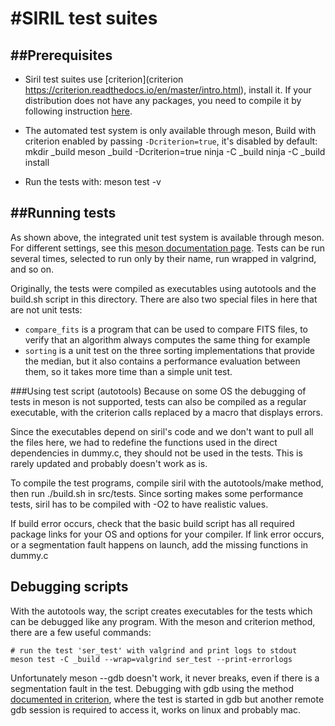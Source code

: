 #SIRIL test suites
=====

##Prerequisites
-------
* Siril test suites use [criterion](criterion
  https://criterion.readthedocs.io/en/master/intro.html), install it. If your
distribution does not have any packages, you need to compile it by following
instruction [here](https://github.com/Snaipe/Criterion.git).

* The automated test system is only available through meson, Build with
  criterion enabled by passing `-Dcriterion=true`, it's disabled by default:
    mkdir _build
    meson _build -Dcriterion=true
    ninja -C _build
    ninja -C _build install

* Run the tests with:
    meson test -v

##Running tests
------
As shown above, the integrated unit test system is available through meson. For
different settings, see this [meson documentation
page](https://mesonbuild.com/Unit-tests.html). Tests can be run several times,
selected to run only by their name, run wrapped in valgrind, and so on.

Originally, the tests were compiled as executables using autotools and the
build.sh script in this directory. There are also two special files in here that
are not unit tests:
- `compare_fits` is a program that can be used to compare FITS files, to verify
  that an algorithm always computes the same thing for example
- `sorting` is a unit test on the three sorting implementations that provide the
  median, but it also contains a performance evaluation between them, so it
takes more time than a simple unit test.

###Using test script (autotools)
Because on some OS the debugging of tests in meson is not supported, tests
can also be compiled as a regular executable, with the criterion calls replaced
by a macro that displays errors.

Since the executables depend on siril's code and we don't want to pull all the
files here, we had to redefine the functions used in the direct dependencies in
dummy.c, they should not be used in the tests. This is rarely updated and
probably doesn't work as is.

To compile the test programs, compile siril with the autotools/make method,
then run ./build.sh in src/tests.
Since sorting makes some performance tests, siril has to be compiled with -O2
to have realistic values.

If build error occurs, check that the basic build script has all required
package links for your OS and options for your compiler.
If link error occurs, or a segmentation fault happens on launch, add the missing
functions in dummy.c

## Debugging scripts

With the autotools way, the script creates executables for the tests which can
be debugged like any program. With the meson and criterion method, there are a
few useful commands:

    # run the test 'ser_test' with valgrind and print logs to stdout
    meson test -C _build --wrap=valgrind ser_test --print-errorlogs

Unfortunately meson --gdb doesn't work, it never breaks, even if there is a
segmentation fault in the test. Debugging with gdb using the method [documented
in criterion](https://criterion.readthedocs.io/en/master/debug.html), where the
test is started in gdb but another remote gdb session is required to access it,
works on linux and probably mac.

